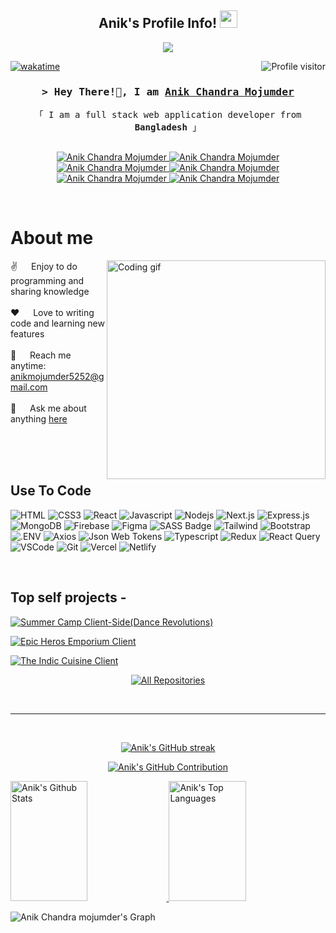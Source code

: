 
<h2 align="center">
   Anik's Profile Info!
  <img src="https://media.giphy.com/media/hvRJCLFzcasrR4ia7z/giphy.gif" width="28">
</h2>


<p align="center">
  <a href="https://github.com/ACM-Anik"><img src="https://readme-typing-svg.herokuapp.com/?lines=Mern%20Stack%20Developer;Frontend%20Developer;Javascript%20Developer;Full%20Stack%20Developer&center=true&width=380&height=45"></a>
</p>


<a href="https://komarev.com/ghpvc/?username=acm-anik">
    <img align="right" src="https://komarev.com/ghpvc/?username=acm-anik&label=Visitors&color=0e75b6&style=flat" alt="Profile visitor" />
  </a>
  
  [![wakatime](https://wakatime.com/@018b51e8-f359-4e62-b7d1-921f638f7db0)](https://wakatime.com/@018b51e8-f359-4e62-b7d1-921f638f7db0)
  
  <!-- Intro  -->
  <h3 align="center">
          <samp>&gt; Hey There!👋, I am
                  <b><a target="_blank" href="https://acm-anik-portfolio-b4f30d.netlify.app/">Anik Chandra Mojumder</a></b>
          </samp>
  </h3>
  
  
  <p align="center"> 
    <samp>
      <!--
      <a href="https://www.google.com/search?q=ACM-Anik#ip=1">「 Google Me 」</a>
      <br>
      -->
      「 I am a full stack web application developer from <b>Bangladesh</b> 」
      <br>
      <br>
    </samp>
  </p>
  
  <p align="center">
   <a href="https://acm-anik-portfolio-b4f30d.netlify.app/" target="blank">
    <img src="https://img.shields.io/badge/Website-DC143C?style=for-the-badge&logo=vercel&logoColor=white" alt="Anik Chandra Mojumder" />
   </a>
   <a href="https://www.linkedin.com/in/anik-chandra-mojumder-521720278/" target="_blank">
    <img src="https://img.shields.io/badge/LinkedIn-0077B5?style=for-the-badge&logo=linkedin&logoColor=white" alt="Anik Chandra Mojumder"/>
   </a>
   <a href="https://medium.com/@anik-chandra-mojumder" target="_blank">
    <img src="https://img.shields.io/badge/medium-000000?style=for-the-badge&logo=medium&logoColor=white" alt="Anik Chandra Mojumder" />
   </a> 
   <a href="https://www.facebook.com/anikmojumder.acm/" target="_blank">
    <img src="https://img.shields.io/badge/Facebook-20BEFF?&style=for-the-badge&logo=facebook&logoColor=white" alt="Anik Chandra Mojumder" />
    </a> 
   <a href="https://twitter.com/AnikMojumder10" target="_blank">
    <img src="https://img.shields.io/badge/Twitter-1DA1F2?style=for-the-badge&logo=twitter&logoColor=white" alt="Anik Chandra Mojumder"/>
   </a>
   <a href="https://www.instagram.com/anikmojumder.am/" target="_blank">
    <img src="https://img.shields.io/badge/Instagram-fe4164?style=for-the-badge&logo=instagram&logoColor=white" alt="Anik Chandra Mojumder"/>
   </a> 
  </p>
  <br />
  
  <!-- About Section -->
   # About me
   
  <p>
    <!--
      <img align="right" width="350" src="/assets/programmer.gif" alt="Coding gif" /> 
   -->
     <img align="right" width="350" src="https://i.pinimg.com/originals/16/fe/7e/16fe7e7fb6eebb3087b6dc418748ee56.gif" alt="Coding gif" />
    
   ✌️ &emsp; Enjoy to do programming and sharing knowledge <br/><br/>
   ❤️ &emsp; Love to writing code and learning new features<br/><br/>
   📧 &emsp; Reach me anytime: anikmojumder5252@gmail.com<br/><br/>
   💬 &emsp; Ask me about anything [here](https://github.com/ACM-Anik/issues)
  
  </p>
  
  <br/>
  <br/>
  <br/>
  
  ## Use To Code
  
  ![HTML](https://img.shields.io/badge/HTML5-E34F26?style=for-the-badge&logo=html5&logoColor=white)
  ![CSS3](https://img.shields.io/badge/CSS3-1572B6?style=for-the-badge&logo=css3&logoColor=white)
  ![React](https://img.shields.io/badge/-React-61DBFB?style=for-the-badge&labelColor=black&logo=react&logoColor=61DBFB)
  ![Javascript](https://img.shields.io/badge/Javascript-F0DB4F?style=for-the-badge&labelColor=black&logo=javascript&logoColor=F0DB4F)
  ![Nodejs](https://img.shields.io/badge/Nodejs-3C873A?style=for-the-badge&labelColor=black&logo=node.js&logoColor=3C873A)
  ![Next.js](https://img.shields.io/badge/next.js-000000?style=for-the-badge&logo=nextdotjs&logoColor=white)
  ![Express.js](https://img.shields.io/badge/Express.js-000000?style=for-the-badge&logo=express&logoColor=white)
  ![MongoDB](https://img.shields.io/badge/MongoDB-4EA94B?style=for-the-badge&logo=mongodb&logoColor=white)
  ![Firebase](https://img.shields.io/badge/firebase-FFCA28?style=for-the-badge&logo=firebase&logoColor=white)
  ![Figma](https://img.shields.io/badge/figma-F24E1E?style=for-the-badge&logo=figma&logoColor=white)
  ![SASS Badge](https://img.shields.io/badge/Sass-CC6699?style=for-the-badge&logo=sass&logoColor=white)
  ![Tailwind](https://img.shields.io/badge/Tailwind_CSS-092749?style=for-the-badge&logo=tailwindcss&logoColor=06B6D4&labelColor=000000)
  ![Bootstrap](https://img.shields.io/badge/Bootstrap-563D7C?style=for-the-badge&logo=bootstrap&logoColor=white)
  ![.ENV](https://img.shields.io/badge/dotenv-ECD53F?style=for-the-badge&logo=dotenv&logoColor=white)
  ![Axios](https://img.shields.io/badge/axios-5A29E4?style=for-the-badge&logo=axios&logoColor=white)
  ![Json Web Tokens](https://img.shields.io/badge/jsonwebtokens-000000?style=for-the-badge&logo=jsonwebtokens&logoColor=white)
  ![Typescript](https://img.shields.io/badge/Typescript-007acc?style=for-the-badge&labelColor=black&logo=typescript&logoColor=007acc)
  ![Redux](https://img.shields.io/badge/Redux-593D88?style=for-the-badge&logo=redux&logoColor=white)
  ![React Query](https://img.shields.io/badge/-React_Query-FF4154?style=for-the-badge&logo=react%20query&logoColor=white)
  ![VSCode](https://img.shields.io/badge/Visual_Studio-0078d7?style=for-the-badge&logo=visual%20studio&logoColor=white)
  ![Git](https://img.shields.io/badge/Git-F05032?style=for-the-badge&logo=git&logoColor=white)
  ![Vercel](https://img.shields.io/badge/vercel-000000?style=for-the-badge&logo=vercel&logoColor=white)
  ![Netlify](https://img.shields.io/badge/netlify-00C7B7?style=for-the-badge&logo=netlify&logoColor=white)
  
  <br/>
  
  ## Top self projects -
  [![Summer Camp Client-Side(Dance Revolutions)](https://github-readme-stats.vercel.app/api/pin/?username=ACM-Anik&repo=dance-revolutions-client&border_color=7F3FBF&bg_color=0D1117&title_color=C9D1D9&text_color=8B949E&icon_color=7F3FBF)](https://github.com/ACM-Anik/dance-revolutions-client)

  [![Epic Heros Emporium Client](https://github-readme-stats.vercel.app/api/pin/?username=ACM-Anik&repo=epic-heroes-emporium-client&border_color=7F3FBF&bg_color=0D1117&title_color=C9D1D9&text_color=8B949E&icon_color=7F3FBF)](https://github.com/ACM-Anik/epic-heroes-emporium-client)

   [![The Indic Cuisine Client](https://github-readme-stats.vercel.app/api/pin/?username=ACM-Anik&repo=the-indic-cuisine-client&border_color=7F3FBF&bg_color=0D1117&title_color=C9D1D9&text_color=8B949E&icon_color=7F3FBF)](https://github.com/ACM-Anik/the-indic-cuisine-client)
   
  <p align="center">
    <a href="https://github.com/ACM-Anik?tab=repositories" target="_blank"><img alt="All Repositories" title="All Repositories" src="https://img.shields.io/badge/-All%20Repos-2962FF?style=for-the-badge&logo=koding&logoColor=white"/></a>
  </p>
  
  <br/>
  <hr/>
  <br/>
  
  <p align="center">
    <a href="https://github.com/ACM-Anik">
      <img src="https://github-readme-streak-stats.herokuapp.com/?user=alsiam&theme=radical&border=7F3FBF&background=0D1117" alt="Anik's GitHub streak"/>
    </a>
  </p>
  
  <p align="center">
    <a href="https://github.com/ACM-Anik">
      <img src="![](http://github-profile-summary-cards.vercel.app/api/cards/profile-details?username=ACM-Anik&theme=github)" alt="Anik's GitHub Contribution"/>
    </a>
  </p>
  
  <a> 
      <a href="https://github.com/ACM-Anik">
        <img alt="Anik's Github Stats" src="![](http://github-profile-summary-cards.vercel.app/api/cards/stats?username=ACM-Anik&theme=github)" height="192px" width="49.5%"/>
      </a>
    <a href="https://github.com/ACM-Anik">
        <img alt="Anik's Top Languages" src="https://denvercoder1-github-readme-stats.vercel.app/api/top-langs/?username=ACM-Anik&langs_count=8&layout=compact&theme=react&border_color=7F3FBF&bg_color=0D1117&title_color=F85D7F&icon_color=F8D866" height="192px" width="49.5%"/>
    </a>
    <br/>
  </a>
  
  
  ![Anik Chandra mojumder's Graph](https://github-readme-activity-graph.vercel.app/graph?username=ACM-Anik&custom_title=Akas%20Datta's%20GitHub%20Activity%20Graph&bg_color=0D1117&color=7F3FBF&line=7F3FBF&point=7F3FBF&area_color=FFFFFF&title_color=FFFFFF&area=true)